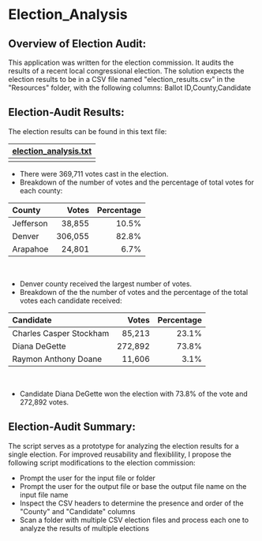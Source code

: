 # Election_Analysis
## Overview of Election Audit:
This application was written for the election commission. It audits the results of a recent local congressional election. The solution expects the election results to be in a CSV file named "election_results.csv" in the "Resources" folder, with the following columns:
Ballot ID,County,Candidate 
## Election-Audit Results:
The election results can be found in this text file:
<center>

| [election_analysis.txt](https://github.com/Hala-INTJ/Election_Analysis/blob/main/analysis/election_analysis.txt) |
| ------------ |
| ![]() |
</center>

* There were 369,711 votes cast in the election.
* Breakdown of the number of votes and the percentage of total votes for each county:
<center>

| County                  | Votes       | Percentage |
| :---------------------- | ----------: | ----------:|
| Jefferson | 38,855 | 10.5% |
| Denver | 306,055 | 82.8% |
| Arapahoe| 24,801 | 6.7% |
</center>
<br>

* Denver county received the largest number of votes. 
* Breakdown of the the number of votes and the percentage of the total votes each candidate received:
<center>

| Candidate               | Votes       | Percentage |
| :---------------------- | ----------: | ----------:|
| Charles Casper Stockham | 85,213 | 23.1% |
| Diana DeGette | 272,892 | 73.8% |
| Raymon Anthony Doane| 11,606 | 3.1% |
</center>
<br>

* Candidate Diana DeGette won the election with 73.8% of the vote and 272,892 votes.

## Election-Audit Summary:
The script serves as a prototype for analyzing the election results for a single election. For improved reusability and flexiblility, I propose the following script modifications to the election commission:
* Prompt the user for the input file or folder
* Prompt the user for the output file or base the output file name on the input file name
* Inspect the CSV headers to determine the presence and order of the "County" and "Candidate" columns
* Scan a folder with multiple CSV election files and process each one to analyze the results of multiple elections